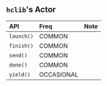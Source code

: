 ## `hclib`'s Actor

| API                  | Freq    | Note |
| :-                   | :-      |:-   |
| `launch()`           | COMMON |  |
| `finish()`             | COMMON  |    |
| `send()`              | COMMON  |    |
| `done()`               | COMMON  |    |
| `yield()`              | OCCASIONAL  |    |
